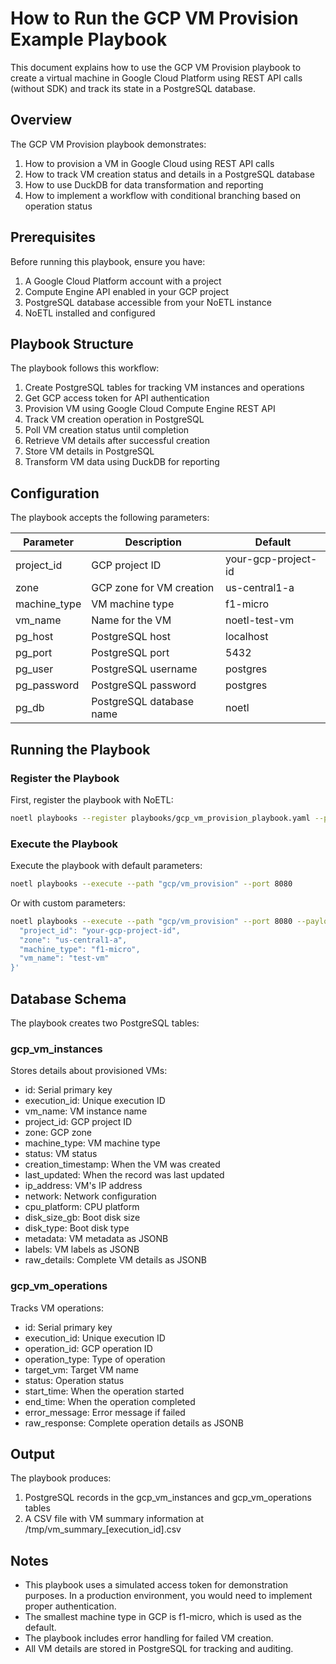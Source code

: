 # How to Run the GCP VM Provision Example Playbook

This document explains how to use the GCP VM Provision playbook to create a virtual machine in Google Cloud Platform using REST API calls (without SDK) and track its state in a PostgreSQL database.

## Overview

The GCP VM Provision playbook demonstrates:

1. How to provision a VM in Google Cloud using REST API calls
2. How to track VM creation status and details in a PostgreSQL database
3. How to use DuckDB for data transformation and reporting
4. How to implement a workflow with conditional branching based on operation status

## Prerequisites

Before running this playbook, ensure you have:

1. A Google Cloud Platform account with a project
2. Compute Engine API enabled in your GCP project
3. PostgreSQL database accessible from your NoETL instance
4. NoETL installed and configured

## Playbook Structure

The playbook follows this workflow:

1. Create PostgreSQL tables for tracking VM instances and operations
2. Get GCP access token for API authentication
3. Provision VM using Google Cloud Compute Engine REST API
4. Track VM creation operation in PostgreSQL
5. Poll VM creation status until completion
6. Retrieve VM details after successful creation
7. Store VM details in PostgreSQL
8. Transform VM data using DuckDB for reporting

## Configuration

The playbook accepts the following parameters:

| Parameter | Description | Default |
|-----------|-------------|---------|
| project_id | GCP project ID | your-gcp-project-id |
| zone | GCP zone for VM creation | us-central1-a |
| machine_type | VM machine type | f1-micro |
| vm_name | Name for the VM | noetl-test-vm |
| pg_host | PostgreSQL host | localhost |
| pg_port | PostgreSQL port | 5432 |
| pg_user | PostgreSQL username | postgres |
| pg_password | PostgreSQL password | postgres |
| pg_db | PostgreSQL database name | noetl |

## Running the Playbook

### Register the Playbook

First, register the playbook with NoETL:

```bash
noetl playbooks --register playbooks/gcp_vm_provision_playbook.yaml --port 8080
```

### Execute the Playbook

Execute the playbook with default parameters:

```bash
noetl playbooks --execute --path "gcp/vm_provision" --port 8080
```

Or with custom parameters:

```bash
noetl playbooks --execute --path "gcp/vm_provision" --port 8080 --payload '{
  "project_id": "your-gcp-project-id",
  "zone": "us-central1-a",
  "machine_type": "f1-micro",
  "vm_name": "test-vm"
}'
```

## Database Schema

The playbook creates two PostgreSQL tables:

### gcp_vm_instances

Stores details about provisioned VMs:

- id: Serial primary key
- execution_id: Unique execution ID
- vm_name: VM instance name
- project_id: GCP project ID
- zone: GCP zone
- machine_type: VM machine type
- status: VM status
- creation_timestamp: When the VM was created
- last_updated: When the record was last updated
- ip_address: VM's IP address
- network: Network configuration
- cpu_platform: CPU platform
- disk_size_gb: Boot disk size
- disk_type: Boot disk type
- metadata: VM metadata as JSONB
- labels: VM labels as JSONB
- raw_details: Complete VM details as JSONB

### gcp_vm_operations

Tracks VM operations:

- id: Serial primary key
- execution_id: Unique execution ID
- operation_id: GCP operation ID
- operation_type: Type of operation
- target_vm: Target VM name
- status: Operation status
- start_time: When the operation started
- end_time: When the operation completed
- error_message: Error message if failed
- raw_response: Complete operation details as JSONB

## Output

The playbook produces:

1. PostgreSQL records in the gcp_vm_instances and gcp_vm_operations tables
2. A CSV file with VM summary information at /tmp/vm_summary_[execution_id].csv

## Notes

- This playbook uses a simulated access token for demonstration purposes. In a production environment, you would need to implement proper authentication.
- The smallest machine type in GCP is f1-micro, which is used as the default.
- The playbook includes error handling for failed VM creation.
- All VM details are stored in PostgreSQL for tracking and auditing.